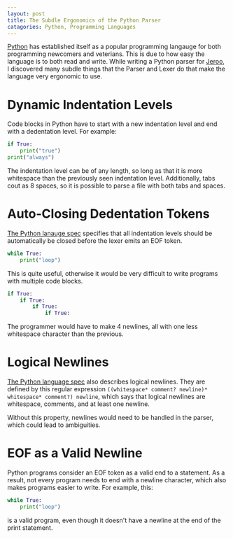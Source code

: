 ```yaml
---
layout: post
title: The Subdle Ergonomics of the Python Parser
catagories: Python, Programming Languages
---
```


[Python](https://www.python.org/) has established itself as a popular programming langauge for both
programming newcomers and veterians. This is due to how easy the language is to
both read and write. While writing a Python parser for
[Jeroo](https://jeroo.org/beta), I discovered many subdle things that the Parser and
Lexer do that make the language very ergonomic to use. 

# Dynamic Indentation Levels

Code blocks in Python have to start with a new indentation level and end with a dedentation level.
For example:

```python
if True:
    print("true")
print("always")
```

The indentation level can be of any length, so long as that it is more
whitespace than the previously seen indentation level. Additionally, tabs cout
as 8 spaces, so it is possible to parse a file with both tabs and spaces.

# Auto-Closing Dedentation Tokens

[The Python lanauge spec](https://docs.python.org/3/reference/lexical_analysis.html#indentation)
specifies that all indentation levels should be automatically be closed before 
the lexer emits an EOF token. 

```python
while True:
    print("loop")

```

This is quite useful, otherwise it would be very difficult to write programs
with multiple code blocks.

```python
if True:
    if True:
        if True:
            if True:
```

The programmer would have to make 4 newlines, all with one less whitespace
character than the previous.

# Logical Newlines

[The Python language spec](https://docs.python.org/3/reference/lexical_analysis.html#logical-lines)
also describes logical newlines. They are defined by this regular expression
`((whitespace* comment? newline)* whitespace* comment?) newline`, which says 
that logical newlines are whitespace, comments, and at least one newline. 

Without this property, newlines would need to be handled in the parser, which
could lead to ambiguities. 

# EOF as a Valid Newline

Python programs consider an EOF token as a valid end to a statement. 
As a result, not every program needs to end with a newline character, 
which also makes programs easier to write. For example, this:

```python
while True:
    print("loop")
```

is a valid program, even though it doesn't have a newline at the end of the
print statement.
